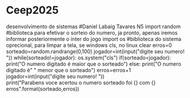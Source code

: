 # Ceep2025
desenvolvimento de sistemas 
#Daniel Labaig Tavares N5
import random
#biblioteca para efetivar o sorteio do numero, ja pronto, apenas iremos informar posteriormente o inter do jogo
import os
#biblioteca do sistema oprecional, para limpar a tela, se windows cls, no linux clear
erros=0
sorteado=random.randrange(0,100)
jogador=int(input("digite seu numero! "))
while(sorteado!=jogador):
    os.system("cls")
    if(sorteado<jogador):
        print("O numero digitado é maior que o sorteado")
    else:
        print("O numero digitado é"  " menor que o sorteado")
    erros=erros+1
    jogador=int(input("digite seu numero! "))                   
print("Parabens voce acertou o numero sorteado foi {} com {} erros".format(sorteado,erros)) 
